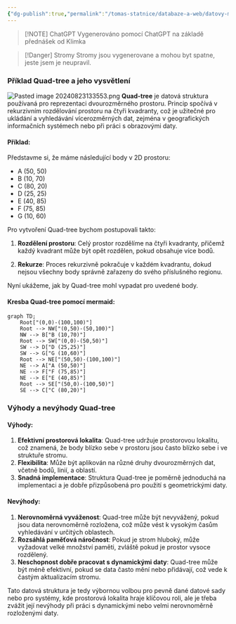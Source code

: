 ```yaml
---
{"dg-publish":true,"permalink":"/tomas-statnice/databaze-a-web/datovy-management/indexovani-v-prostorovych-databazi/multidimensionalni-indexovani-quad-tree/","tags":["tomas","datovy_management","databaze_a_web"],"noteIcon":""}
---
```


> [!NOTE] ChatGPT
> Vygenerováno pomocí ChatGPT na základě přednášek od Klimka

> [!Danger] Stromy
> Stromy jsou vygenerovane a mohou byt spatne, jeste jsem je neupravil.

### Příklad Quad-tree a jeho vysvětlení
![Pasted image 20240823133553.png](/img/user/assets/img/Pasted%20image%2020240823133553.png)
**Quad-tree** je datová struktura používaná pro reprezentaci dvourozměrného prostoru. Princip spočívá v rekurzivním rozdělování prostoru na čtyři kvadranty, což je užitečné pro ukládání a vyhledávání vícerozměrných dat, zejména v geografických informačních systémech nebo při práci s obrazovými daty.

#### Příklad:

Představme si, že máme následující body v 2D prostoru:
- A (50, 50)
- B (10, 70)
- C (80, 20)
- D (25, 25)
- E (40, 85)
- F (75, 85)
- G (10, 60)

Pro vytvoření Quad-tree bychom postupovali takto:

1. **Rozdělení prostoru**: Celý prostor rozdělíme na čtyři kvadranty, přičemž každý kvadrant může být opět rozdělen, pokud obsahuje více bodů.

2. **Rekurze**: Proces rekurzivně pokračuje v každém kvadrantu, dokud nejsou všechny body správně zařazeny do svého příslušného regionu.

Nyní ukážeme, jak by Quad-tree mohl vypadat pro uvedené body.

#### Kresba Quad-tree pomocí mermaid:

```mermaid
graph TD;
    Root["(0,0)-(100,100)"]
    Root --> NW["(0,50)-(50,100)"]
    NW --> B["B (10,70)"]
    Root --> SW["(0,0)-(50,50)"]
    SW --> D["D (25,25)"]
    SW --> G["G (10,60)"]
    Root --> NE["(50,50)-(100,100)"]
    NE --> A["A (50,50)"]
    NE --> F["F (75,85)"]
    NE --> E["E (40,85)"]
    Root --> SE["(50,0)-(100,50)"]
    SE --> C["C (80,20)"]
```

### Výhody a nevýhody Quad-tree

#### Výhody:
1. **Efektivní prostorová lokalita**: Quad-tree udržuje prostorovou lokalitu, což znamená, že body blízko sebe v prostoru jsou často blízko sebe i ve struktuře stromu.
2. **Flexibilita**: Může být aplikován na různé druhy dvourozměrných dat, včetně bodů, linií, a oblastí.
3. **Snadná implementace**: Struktura Quad-tree je poměrně jednoduchá na implementaci a je dobře přizpůsobená pro použití s geometrickými daty.

#### Nevýhody:
1. **Nerovnoměrná vyváženost**: Quad-tree může být nevyvážený, pokud jsou data nerovnoměrně rozložena, což může vést k vysokým časům vyhledávání v určitých oblastech.
2. **Rozsáhlá paměťová náročnost**: Pokud je strom hluboký, může vyžadovat velké množství paměti, zvláště pokud je prostor vysoce rozdělený.
3. **Neschopnost dobře pracovat s dynamickými daty**: Quad-tree může být méně efektivní, pokud se data často mění nebo přidávají, což vede k častým aktualizacím stromu.

Tato datová struktura je tedy výbornou volbou pro pevně dané datové sady nebo pro systémy, kde prostorová lokalita hraje klíčovou roli, ale je třeba zvážit její nevýhody při práci s dynamickými nebo velmi nerovnoměrně rozloženými daty.
